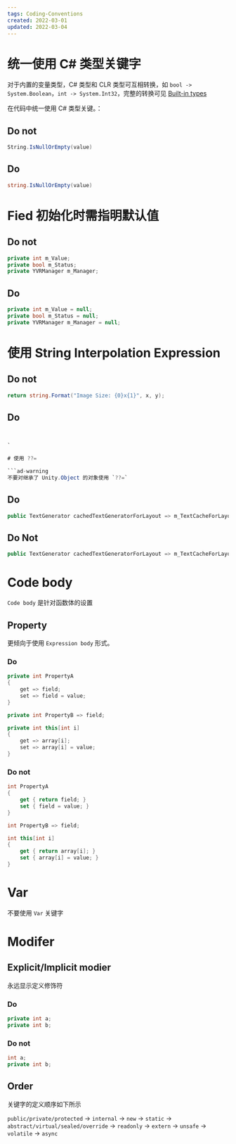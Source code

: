 ```yaml
---
tags: Coding-Conventions
created: 2022-03-01
updated: 2022-03-04
---
```



# 统一使用 C# 类型关键字

对于内置的变量类型，C# 类型和 CLR 类型可互相转换，如 `bool -> System.Boolean`，`int -> System.Int32`，完整的转换可见 [Built-in types](https://docs.microsoft.com/en-us/dotnet/csharp/language-reference/builtin-types/built-in-types)

在代码中统一使用 C# 类型关键。：

## Do not

```csharp
String.IsNullOrEmpty(value)
```

## Do

```csharp
string.IsNullOrEmpty(value)
```

# Fied 初始化时需指明默认值

## Do not
```csharp
private int m_Value;
private bool m_Status;
private YVRManager m_Manager;
```

## Do
```csharp
private int m_Value = null;
private bool m_Status = null;
private YVRManager m_Manager = null;
```

# 使用 String Interpolation Expression

## Do not

```csharp
return string.Format("Image Size: {0}x{1}", x, y);
```

## Do

```csharp


`

# 使用 ??=

```ad-warning
不要对继承了 Unity.Object 的对象使用 `??=`
```

## Do

```csharp
public TextGenerator cachedTextGeneratorForLayout => m_TextCacheForLayout ??= new TextGenerator();
```

## Do Not
```csharp
public TextGenerator cachedTextGeneratorForLayout => m_TextCacheForLayout ?? (m_TextCacheForLayout = new TextGenerator());
```

# Code body

`Code body`  是针对函数体的设置

## Property

更倾向于使用 `Expression body` 形式。

### Do

```csharp
private int PropertyA
{
    get => field;
    set => field = value;
}

private int PropertyB => field;

private int this[int i]
{
    get => array[i];
    set => array[i] = value;
}
```

### Do not

```csharp
int PropertyA
{
    get { return field; }
    set { field = value; }
}

int PropertyB => field;

int this[int i]
{
    get { return array[i]; }
    set { array[i] = value; }
}
```

# Var

不要使用 `Var` 关键字

# Modifer

## Explicit/Implicit modier

永远显示定义修饰符

### Do
```csharp
private int a;
private int b;
```

### Do not
```csharp
int a;
private int b;
```

## Order

关键字的定义顺序如下所示

`public/private/protected` -> `internal` -> `new` -> `static` -> `abstract/virtual/sealed/override` -> `readonly` -> `extern` -> `unsafe` -> `volatile` -> `async`
